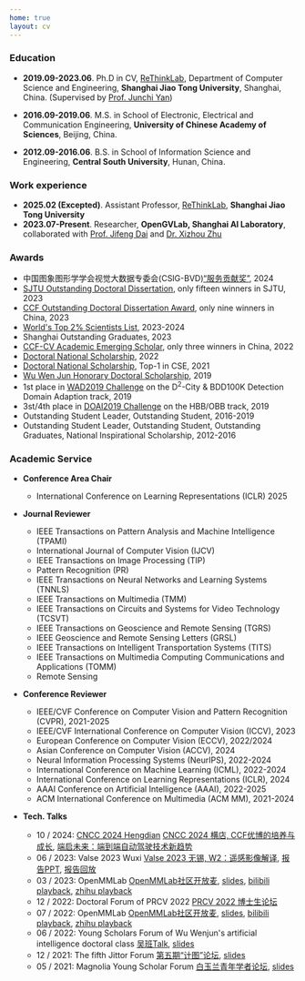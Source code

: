 ```yaml
---
home: true
layout: cv
---
```


### Education

- **2019.09-2023.06**. Ph.D in CV, [ReThinkLab](http://thinklab.sjtu.edu.cn/), Department of Computer Science and Engineering, **Shanghai Jiao Tong University**, Shanghai, China. (Supervised by [Prof. Junchi Yan](https://thinklab.sjtu.edu.cn/))

- **2016.09-2019.06**. M.S. in School of Electronic, Electrical and Communication Engineering, **University of Chinese Academy of Sciences**, Beijing, China.

- **2012.09-2016.06**. B.S. in School of Information Science and Engineering, **Central South University**, Hunan, China.

### Work experience
- **2025.02 (Excepted)**. Assistant Professor, [ReThinkLab](http://thinklab.sjtu.edu.cn/), **Shanghai Jiao Tong University**
- **2023.07-Present**. Researcher, **OpenGVLab, Shanghai AI Laboratory**, collaborated with [Prof. Jifeng Dai](https://scholar.google.com.hk/citations?user=SH_-B_AAAAAJ) and [Dr. Xizhou Zhu](https://scholar.google.com/citations?hl=zh-CN&user=02RXI00AAAAJ)

### Awards
- 中国图象图形学学会视觉大数据专委会(CSIG-BVD)<a href="https://mp.weixin.qq.com/s/fhfizq577_-zPu8cGIAOxw" target="_blank">“服务贡献奖”</a>, 2024
- <a href="https://www.gs.sjtu.edu.cn/yxbslw">SJTU Outstanding Doctoral Dissertation</a>, only fifteen winners in SJTU, 2023
- <a href="https://mp.weixin.qq.com/s/Hk8iKReAUJVB_CraXqWYKg" target="_blank">CCF Outstanding Doctoral Dissertation Award</a>, only nine winners in China, 2023
- <a href="https://topresearcherslist.com/Home/Profile/823455">World's Top 2% Scientists List</a>, 2023-2024
- Shanghai Outstanding Graduates, 2023
- <a href="https://mp.weixin.qq.com/s/mUgpVmyvCHdo5-T6-u8Yxg">CCF-CV Academic Emerging Scholar</a>, only three winners in China, 2022
- <a href="https://mp.weixin.qq.com/s/liVosHsotD2zDMyfmTIQJg" target="_blank">Doctoral National Scholarship</a>, 2022
- <a href="https://mp.weixin.qq.com/s/ugk1l0QpuzJXaExJ_wH-4w" target="_blank">Doctoral National Scholarship</a>, Top-1 in CSE, 2021
- <a href="https://ai.sjtu.edu.cn/info/news/126">Wu Wen Jun Honorary Doctoral Scholarship</a>, 2019
- 1st place in <a href="https://gaia.didichuxing.com/d2city">WAD2019 Challenge</a> on the D<sup>2</sup>-City & BDD100K Detection Domain Adaption track, 2019
- 3st/4th place in <a href="https://captain-whu.github.io/DOAI2019/results.html">DOAI2019 Challenge</a> on the HBB/OBB track, 2019
- Outstanding Student Leader, Outstanding Student, 2016-2019
- Outstanding Student Leader, Outstanding Student, Outstanding Graduates, National Inspirational Scholarship, 2012-2016

### Academic Service
- **Conference Area Chair**
    - International Conference on Learning Representations (ICLR) 2025

- **Journal Reviewer**
    - IEEE Transactions on Pattern Analysis and Machine Intelligence (TPAMI)
    - International Journal of Computer Vision (IJCV)
    - IEEE Transactions on Image Processing (TIP)
    - Pattern Recognition (PR)
    - IEEE Transactions on Neural Networks and Learning Systems (TNNLS)
    - IEEE Transactions on Multimedia (TMM)
    - IEEE Transactions on Circuits and Systems for Video Technology (TCSVT)
    - IEEE Transactions on Geoscience and Remote Sensing (TGRS)
    - IEEE Geoscience and Remote Sensing Letters (GRSL)
    - IEEE Transactions on Intelligent Transportation Systems (TITS)
    - IEEE Transactions on Multimedia Computing Communications and Applications (TOMM)
    - Remote Sensing

- **Conference Reviewer**
    - IEEE/CVF Conference on Computer Vision and Pattern Recognition (CVPR), 2021-2025
    - IEEE/CVF International Conference on Computer Vision (ICCV), 2023
    - European Conference on Computer Vision (ECCV), 2022/2024
    - Asian Conference on Computer Vision (ACCV), 2024
    - Neural Information Processing Systems (NeurIPS), 2022-2024
    - International Conference on Machine Learning (ICML), 2022-2024
    - International Conference on Learning Representations (ICLR), 2024
    - AAAI Conference on Artificial Intelligence (AAAI), 2022-2025
    - ACM International Conference on Multimedia (ACM MM), 2021-2024

- **Tech. Talks**
    - 10 / 2024: [CNCC 2024 Hengdian](https://ccf.org.cn/cncc2024/schedule_d_4240) [CNCC 2024 横店, CCF优博的培养与成长](https://ccf.org.cn/cncc2024/schedule_d_4240), [端启未来：端到端自动驾驶技术新趋势](https://ccf.org.cn/cncc2024/schedule_d_4128)
    - 06 / 2023: Valse 2023 Wuxi [Valse 2023 无锡, W2：遥感影像解译](http://valser.org/2023/#/workshop), [报告PPT](https://yangxue0827.github.io/files/VALSE%202023%20Wuxi.pdf), [报告回放](https://www.bilibili.com/video/BV1yu4y1R7f6/?spm_id_from=333.788&vd_source=be89b0c65eab470db155c6731fcffddf)
    - 03 / 2023: OpenMMLab [OpenMMLab社区开放麦](https://mp.weixin.qq.com/s/eoSxS64EtyF8FRMd3BlS-w), [slides](https://yangxue0827.github.io/files/OpenMMLab%E5%BC%80%E6%94%BE%E9%BA%A620230302.pdf), [bilibili playback](https://www.bilibili.com/video/BV1GD4y1g7s8), [zhihu playback](https://www.zhihu.com/zvideo/1614738654315995136)
    - 12 / 2022: Doctoral Forum of PRCV 2022 [PRCV 2022 博士生论坛](https://m.inmuu.com/v1/live/news/2265574?gatherId=4043)
    - 07 / 2022: OpenMMLab [OpenMMLab社区开放麦](https://mp.weixin.qq.com/s/-_x4URDyhwqNC4mD_0daDw), [slides](https://yangxue0827.github.io/files/OpenMMLab%E5%BC%80%E6%94%BE%E9%BA%A6.pdf), [bilibili playback](https://www.bilibili.com/video/BV1Wr4y1E7Qr), [zhihu playback](https://www.zhihu.com/zvideo/1529579010677370880)
    - 06 / 2022: Young Scholars Forum of Wu Wenjun's artificial intelligence doctoral class [吴班Talk](https://mp.weixin.qq.com/s/lg1vNIZYqnDfq9SC93OT3A), [slides](https://yangxue0827.github.io/files/%E5%90%B4%E7%8F%ADTalk.pdf)
    - 12 / 2021: The fifth Jittor Forum [第五期“计图”论坛](https://mp.weixin.qq.com/s/8pYzCYU25B8Zzk78NBoovw), [slides](https://yangxue0827.github.io/files/%E8%AE%A1%E5%9B%BE%E8%AE%BA%E5%9D%9B.pdf)
    - 05 / 2021: Magnolia Young Scholar Forum [白玉兰青年学者论坛](https://www.slidestalk.com/w/409), [slides](https://yangxue0827.github.io/files/%E6%97%8B%E8%BD%AC%E7%9B%AE%E6%A0%87%E6%A3%80%E6%B5%8B-%E7%99%BD%E7%8E%89%E5%85%B0%E9%9D%92%E5%B9%B4%E5%AD%A6%E8%80%85%E8%AE%BA%E5%9D%9B.pdf)